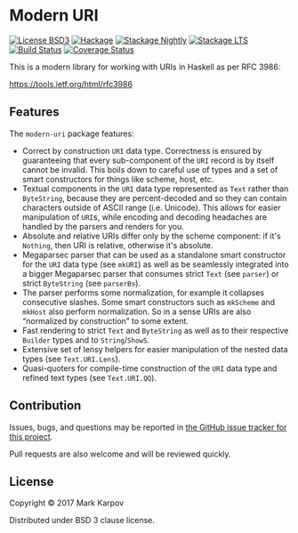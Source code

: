 # Modern URI

[![License BSD3](https://img.shields.io/badge/license-BSD3-brightgreen.svg)](http://opensource.org/licenses/BSD-3-Clause)
[![Hackage](https://img.shields.io/hackage/v/modern-uri.svg?style=flat)](https://hackage.haskell.org/package/modern-uri)
[![Stackage Nightly](http://stackage.org/package/modern-uri/badge/nightly)](http://stackage.org/nightly/package/modern-uri)
[![Stackage LTS](http://stackage.org/package/modern-uri/badge/lts)](http://stackage.org/lts/package/modern-uri)
[![Build Status](https://travis-ci.org/mrkkrp/modern-uri.svg?branch=master)](https://travis-ci.org/mrkkrp/modern-uri)
[![Coverage Status](https://coveralls.io/repos/mrkkrp/modern-uri/badge.svg?branch=master&service=github)](https://coveralls.io/github/mrkkrp/modern-uri?branch=master)

This is a modern library for working with URIs in Haskell as per RFC 3986:

https://tools.ietf.org/html/rfc3986

## Features

The `modern-uri` package features:

* Correct by construction `URI` data type. Correctness is ensured by
  guaranteeing that every sub-component of the `URI` record is by itself
  cannot be invalid. This boils down to careful use of types and a set of
  smart constructors for things like scheme, host, etc.
* Textual components in the `URI` data type represented as `Text` rather
  than `ByteString`, because they are percent-decoded and so they can
  contain characters outside of ASCII range (i.e. Unicode). This allows for
  easier manipulation of `URI`s, while encoding and decoding headaches are
  handled by the parsers and renders for you.
* Absolute and relative URIs differ only by the scheme component: if it's
  `Nothing`, then URI is relative, otherwise it's absolute.
* Megaparsec parser that can be used as a standalone smart constructor for
  the `URI` data type (see `mkURI`) as well as be seamlessly integrated into
  a bigger Megaparsec parser that consumes strict `Text` (see `parser`) or
  strict `ByteString` (see `parserBs`).
* The parser performs some normalization, for example it collapses
  consecutive slashes. Some smart constructors such as `mkScheme` and
  `mkHost` also perform normalization. So in a sense URIs are also
  “normalized by construction” to some extent.
* Fast rendering to strict `Text` and `ByteString` as well as to their
  respective `Builder` types and to `String`/`ShowS`.
* Extensive set of lensy helpers for easier manipulation of the nested data
  types (see `Text.URI.Lens`).
* Quasi-quoters for compile-time construction of the `URI` data type and
  refined text types (see `Text.URI.QQ`).

## Contribution

Issues, bugs, and questions may be reported in [the GitHub issue tracker for
this project](https://github.com/mrkkrp/modern-uri/issues).

Pull requests are also welcome and will be reviewed quickly.

## License

Copyright © 2017 Mark Karpov

Distributed under BSD 3 clause license.
